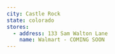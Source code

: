 ```yaml
---
city: Castle Rock
state: colorado
stores:
  - address: 133 Sam Walton Lane
    name: Walmart - COMING SOON
---
```

